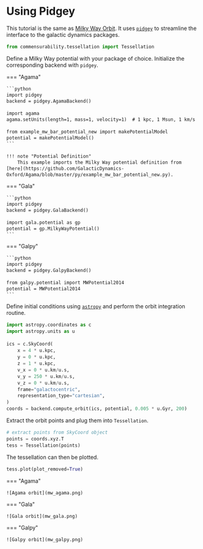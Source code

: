 # Using Pidgey

This tutorial is the same as [Milky Way Orbit](mw_orbit.md).
It uses [`pidgey`](https://github.com/ilikecubesnstuff/pidgey) to streamline the interface to the galactic dynamics packages.

```python
from commensurability.tessellation import Tessellation
```

Define a Milky Way potential with your package of choice.
Initialize the corresponding backend with `pidgey`.

=== "Agama"

    ```python
    import pidgey
    backend = pidgey.AgamaBackend()

    import agama
    agama.setUnits(length=1, mass=1, velocity=1)  # 1 kpc, 1 Msun, 1 km/s

    from example_mw_bar_potential_new import makePotentialModel
    potential = makePotentialModel()
    ```

    !!! note "Potential Definition"
        This example imports the Milky Way potential definition from [here](https://github.com/GalacticDynamics-Oxford/Agama/blob/master/py/example_mw_bar_potential_new.py).

=== "Gala"

    ```python
    import pidgey
    backend = pidgey.GalaBackend()

    import gala.potential as gp
    potential = gp.MilkyWayPotential()
    ```

=== "Galpy"

    ```python
    import pidgey
    backend = pidgey.GalpyBackend()

    from galpy.potential import MWPotential2014
    potential = MWPotential2014
    ```

Define initial conditions using [`astropy`](https://www.astropy.org/) and perform the orbit integration routine.

```python
import astropy.coordinates as c
import astropy.units as u

ics = c.SkyCoord(
    x = 4 * u.kpc,
    y = 0 * u.kpc,
    z = 1 * u.kpc,
    v_x = 0 * u.km/u.s,
    v_y = 250 * u.km/u.s,
    v_z = 0 * u.km/u.s,
    frame="galactocentric",
    representation_type="cartesian",
)
coords = backend.compute_orbit(ics, potential, 0.005 * u.Gyr, 200)
```

Extract the orbit points and plug them into `Tessellation`.

```python
# extract points from SkyCoord object
points = coords.xyz.T
tess = Tessellation(points)
```

The tessellation can then be plotted.

```python
tess.plot(plot_removed=True)
```

=== "Agama"

    ![Agama orbit](mw_agama.png)

=== "Gala"

    ![Gala orbit](mw_gala.png)

=== "Galpy"

    ![Galpy orbit](mw_galpy.png)
